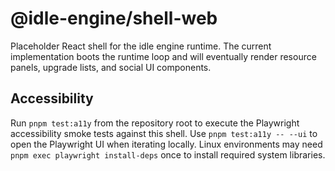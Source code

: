 # @idle-engine/shell-web

Placeholder React shell for the idle engine runtime. The current implementation boots the runtime loop and will eventually render resource panels, upgrade lists, and social UI components.

## Accessibility
Run `pnpm test:a11y` from the repository root to execute the Playwright accessibility smoke tests against this shell. Use `pnpm test:a11y -- --ui` to open the Playwright UI when iterating locally. Linux environments may need `pnpm exec playwright install-deps` once to install required system libraries.
